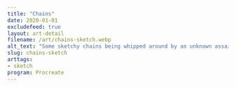 ```yaml
---
title: "Chains"
date: 2020-01-01
excludefeed: true
layout: art-detail
filename: /art/chains-sketch.webp
alt_text: "Some sketchy chains being whipped around by an unknown assailant."
slug: chains-sketch
arttags:
- sketch
program: Procreate
---
```

